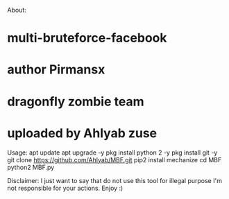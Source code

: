 About:
# multi-bruteforce-facebook
# author Pirmansx
# dragonfly zombie team
# uploaded by Ahlyab zuse

Usage:
apt update
apt upgrade -y
pkg install python 2 -y
pkg install git -y
git clone https://github.com/Ahlyab/MBF.git
pip2 install mechanize
cd MBF
python2 MBF.py

Disclaimer:
I just want to say that do not use this tool for illegal purpose
I'm not responsible for your actions.
Enjoy :)
